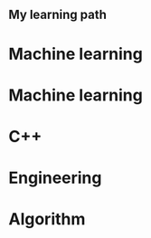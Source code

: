 ## My learning path ##

# Machine learning #


# Machine learning #

# C++ #

# Engineering #

# Algorithm #
